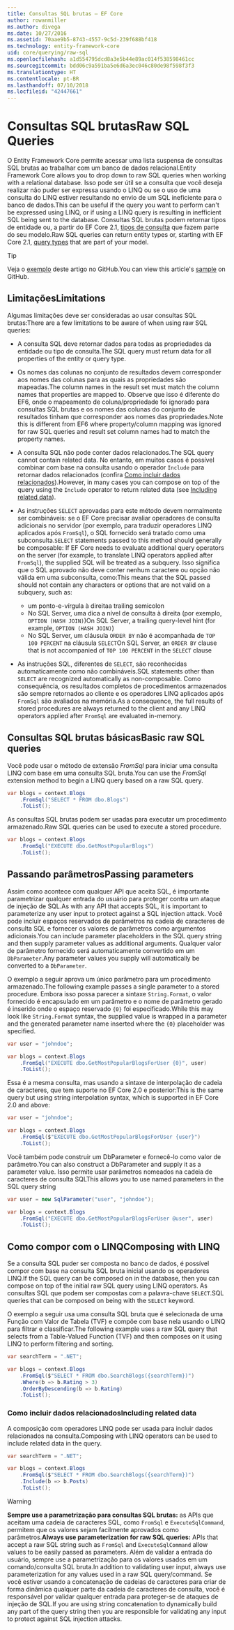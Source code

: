 ```yaml
---
title: Consultas SQL brutas – EF Core
author: rowanmiller
ms.author: divega
ms.date: 10/27/2016
ms.assetid: 70aae9b5-8743-4557-9c5d-239f688bf418
ms.technology: entity-framework-core
uid: core/querying/raw-sql
ms.openlocfilehash: a1d554795dcd8a3e5b44e89ac014f538598461cc
ms.sourcegitcommit: bdd06c9a591ba5e6d6a3ec046c80de98f598f3f3
ms.translationtype: HT
ms.contentlocale: pt-BR
ms.lasthandoff: 07/10/2018
ms.locfileid: "42447661"
---
```

# <a name="raw-sql-queries"></a><span data-ttu-id="d5be6-102">Consultas SQL brutas</span><span class="sxs-lookup"><span data-stu-id="d5be6-102">Raw SQL Queries</span></span>

<span data-ttu-id="d5be6-103">O Entity Framework Core permite acessar uma lista suspensa de consultas SQL brutas ao trabalhar com um banco de dados relacional.</span><span class="sxs-lookup"><span data-stu-id="d5be6-103">Entity Framework Core allows you to drop down to raw SQL queries when working with a relational database.</span></span> <span data-ttu-id="d5be6-104">Isso pode ser útil se a consulta que você deseja realizar não puder ser expressa usando o LINQ ou se o uso de uma consulta do LINQ estiver resultando no envio de um SQL ineficiente para o banco de dados.</span><span class="sxs-lookup"><span data-stu-id="d5be6-104">This can be useful if the query you want to perform can't be expressed using LINQ, or if using a LINQ query is resulting in inefficient SQL being sent to the database.</span></span> <span data-ttu-id="d5be6-105">Consultas SQL brutas podem retornar tipos de entidade ou, a partir do EF Core 2.1, [tipos de consulta](xref:core/modeling/query-types) que fazem parte do seu modelo.</span><span class="sxs-lookup"><span data-stu-id="d5be6-105">Raw SQL queries can return entity types or, starting with EF Core 2.1, [query types](xref:core/modeling/query-types) that are part of your model.</span></span>

> [!TIP]  
> <span data-ttu-id="d5be6-106">Veja o [exemplo](https://github.com/aspnet/EntityFramework.Docs/tree/master/samples/core/Querying) deste artigo no GitHub.</span><span class="sxs-lookup"><span data-stu-id="d5be6-106">You can view this article's [sample](https://github.com/aspnet/EntityFramework.Docs/tree/master/samples/core/Querying) on GitHub.</span></span>

## <a name="limitations"></a><span data-ttu-id="d5be6-107">Limitações</span><span class="sxs-lookup"><span data-stu-id="d5be6-107">Limitations</span></span>

<span data-ttu-id="d5be6-108">Algumas limitações deve ser consideradas ao usar consultas SQL brutas:</span><span class="sxs-lookup"><span data-stu-id="d5be6-108">There are a few limitations to be aware of when using raw SQL queries:</span></span>

* <span data-ttu-id="d5be6-109">A consulta SQL deve retornar dados para todas as propriedades da entidade ou tipo de consulta.</span><span class="sxs-lookup"><span data-stu-id="d5be6-109">The SQL query must return data for all properties of the entity or query type.</span></span>

* <span data-ttu-id="d5be6-110">Os nomes das colunas no conjunto de resultados devem corresponder aos nomes das colunas para as quais as propriedades são mapeadas.</span><span class="sxs-lookup"><span data-stu-id="d5be6-110">The column names in the result set must match the column names that properties are mapped to.</span></span> <span data-ttu-id="d5be6-111">Observe que isso é diferente do EF6, onde o mapeamento de coluna/propriedade foi ignorado para consultas SQL brutas e os nomes das colunas do conjunto de resultados tinham que corresponder aos nomes das propriedades.</span><span class="sxs-lookup"><span data-stu-id="d5be6-111">Note this is different from EF6 where property/column mapping was ignored for raw SQL queries and result set column names had to match the property names.</span></span>

* <span data-ttu-id="d5be6-112">A consulta SQL não pode conter dados relacionados.</span><span class="sxs-lookup"><span data-stu-id="d5be6-112">The SQL query cannot contain related data.</span></span> <span data-ttu-id="d5be6-113">No entanto, em muitos casos é possível combinar com base na consulta usando o operador `Include` para retornar dados relacionados (confira [Como incluir dados relacionados](#including-related-data)).</span><span class="sxs-lookup"><span data-stu-id="d5be6-113">However, in many cases you can compose on top of the query using the `Include` operator to return related data (see [Including related data](#including-related-data)).</span></span>

* <span data-ttu-id="d5be6-114">As instruções `SELECT` aprovadas para este método devem normalmente ser combináveis: se o EF Core precisar avaliar operadores de consulta adicionais no servidor (por exemplo, para traduzir operadores LINQ aplicados após `FromSql`), o SQL fornecido será tratado como uma subconsulta.</span><span class="sxs-lookup"><span data-stu-id="d5be6-114">`SELECT` statements passed to this method should generally be composable: If EF Core needs to evaluate additional query operators on the server (for example, to translate LINQ operators applied after `FromSql`), the supplied SQL will be treated as a subquery.</span></span> <span data-ttu-id="d5be6-115">Isso significa que o SQL aprovado não deve conter nenhum caractere ou opção não válida em uma subconsulta, como:</span><span class="sxs-lookup"><span data-stu-id="d5be6-115">This means that the SQL passed should not contain any characters or options that are not valid on a subquery, such as:</span></span>
  * <span data-ttu-id="d5be6-116">um ponto-e-vírgula à direita</span><span class="sxs-lookup"><span data-stu-id="d5be6-116">a trailing semicolon</span></span>
  * <span data-ttu-id="d5be6-117">No SQL Server, uma dica a nível de consulta à direita (por exemplo, `OPTION (HASH JOIN)`)</span><span class="sxs-lookup"><span data-stu-id="d5be6-117">On SQL Server, a trailing query-level hint (for example, `OPTION (HASH JOIN)`)</span></span>
  * <span data-ttu-id="d5be6-118">No SQL Server, um cláusula `ORDER BY` não é acompanhada de `TOP 100 PERCENT` na cláusula `SELECT`</span><span class="sxs-lookup"><span data-stu-id="d5be6-118">On SQL Server, an `ORDER BY` clause that is not accompanied of `TOP 100 PERCENT` in the `SELECT` clause</span></span>

* <span data-ttu-id="d5be6-119">As instruções SQL, diferentes de `SELECT`, são reconhecidas automaticamente como não combináveis.</span><span class="sxs-lookup"><span data-stu-id="d5be6-119">SQL statements other than `SELECT` are recognized automatically as non-composable.</span></span> <span data-ttu-id="d5be6-120">Como consequência, os resultados completos de procedimentos armazenados são sempre retornados ao cliente e os operadores LINQ aplicados após `FromSql` são avaliados na memória.</span><span class="sxs-lookup"><span data-stu-id="d5be6-120">As a consequence, the full results of stored procedures are always returned to the client and any LINQ operators applied after `FromSql` are evaluated in-memory.</span></span>

## <a name="basic-raw-sql-queries"></a><span data-ttu-id="d5be6-121">Consultas SQL brutas básicas</span><span class="sxs-lookup"><span data-stu-id="d5be6-121">Basic raw SQL queries</span></span>

<span data-ttu-id="d5be6-122">Você pode usar o método de extensão *FromSql* para iniciar uma consulta LINQ com base em uma consulta SQL bruta.</span><span class="sxs-lookup"><span data-stu-id="d5be6-122">You can use the *FromSql* extension method to begin a LINQ query based on a raw SQL query.</span></span>

<!-- [!code-csharp[Main](samples/core/Querying/Querying/RawSQL/Sample.cs)] -->
``` csharp
var blogs = context.Blogs
    .FromSql("SELECT * FROM dbo.Blogs")
    .ToList();
```

<span data-ttu-id="d5be6-123">As consultas SQL brutas podem ser usadas para executar um procedimento armazenado.</span><span class="sxs-lookup"><span data-stu-id="d5be6-123">Raw SQL queries can be used to execute a stored procedure.</span></span>

<!-- [!code-csharp[Main](samples/core/Querying/Querying/RawSQL/Sample.cs)] -->
``` csharp
var blogs = context.Blogs
    .FromSql("EXECUTE dbo.GetMostPopularBlogs")
    .ToList();
```

## <a name="passing-parameters"></a><span data-ttu-id="d5be6-124">Passando parâmetros</span><span class="sxs-lookup"><span data-stu-id="d5be6-124">Passing parameters</span></span>

<span data-ttu-id="d5be6-125">Assim como acontece com qualquer API que aceita SQL, é importante parametrizar qualquer entrada do usuário para proteger contra um ataque de injeção de SQL.</span><span class="sxs-lookup"><span data-stu-id="d5be6-125">As with any API that accepts SQL, it is important to parameterize any user input to protect against a SQL injection attack.</span></span> <span data-ttu-id="d5be6-126">Você pode incluir espaços reservados de parâmetros na cadeia de caracteres de consulta SQL e fornecer os valores de parâmetros como argumentos adicionais.</span><span class="sxs-lookup"><span data-stu-id="d5be6-126">You can include parameter placeholders in the SQL query string and then supply parameter values as additional arguments.</span></span> <span data-ttu-id="d5be6-127">Qualquer valor de parâmetro fornecido será automaticamente convertido em um `DbParameter`.</span><span class="sxs-lookup"><span data-stu-id="d5be6-127">Any parameter values you supply will automatically be converted to a `DbParameter`.</span></span>

<span data-ttu-id="d5be6-128">O exemplo a seguir aprova um único parâmetro para um procedimento armazenado.</span><span class="sxs-lookup"><span data-stu-id="d5be6-128">The following example passes a single parameter to a stored procedure.</span></span> <span data-ttu-id="d5be6-129">Embora isso possa parecer a sintaxe `String.Format`, o valor fornecido é encapsulado em um parâmetro e o nome de parâmetro gerado é inserido onde o espaço reservado `{0}` foi especificado.</span><span class="sxs-lookup"><span data-stu-id="d5be6-129">While this may look like `String.Format` syntax, the supplied value is wrapped in a parameter and the generated parameter name inserted where the `{0}` placeholder was specified.</span></span>

<!-- [!code-csharp[Main](samples/core/Querying/Querying/RawSQL/Sample.cs)] -->
``` csharp
var user = "johndoe";

var blogs = context.Blogs
    .FromSql("EXECUTE dbo.GetMostPopularBlogsForUser {0}", user)
    .ToList();
```

<span data-ttu-id="d5be6-130">Essa é a mesma consulta, mas usando a sintaxe de interpolação de cadeia de caracteres, que tem suporte no EF Core 2.0 e posterior:</span><span class="sxs-lookup"><span data-stu-id="d5be6-130">This is the same query but using string interpolation syntax, which is supported in EF Core 2.0 and above:</span></span>

<!-- [!code-csharp[Main](samples/core/Querying/Querying/RawSQL/Sample.cs)] -->
``` csharp
var user = "johndoe";

var blogs = context.Blogs
    .FromSql($"EXECUTE dbo.GetMostPopularBlogsForUser {user}")
    .ToList();
```

<span data-ttu-id="d5be6-131">Você também pode construir um DbParameter e fornecê-lo como valor de parâmetro.</span><span class="sxs-lookup"><span data-stu-id="d5be6-131">You can also construct a DbParameter and supply it as a parameter value.</span></span> <span data-ttu-id="d5be6-132">Isso permite usar parâmetros nomeados na cadeia de caracteres de consulta SQL</span><span class="sxs-lookup"><span data-stu-id="d5be6-132">This allows you to use named parameters in the SQL query string</span></span>

<!-- [!code-csharp[Main](samples/core/Querying/Querying/RawSQL/Sample.cs)] -->
``` csharp
var user = new SqlParameter("user", "johndoe");

var blogs = context.Blogs
    .FromSql("EXECUTE dbo.GetMostPopularBlogsForUser @user", user)
    .ToList();
```

## <a name="composing-with-linq"></a><span data-ttu-id="d5be6-133">Como compor com o LINQ</span><span class="sxs-lookup"><span data-stu-id="d5be6-133">Composing with LINQ</span></span>

<span data-ttu-id="d5be6-134">Se a consulta SQL puder ser composta no banco de dados, é possível compor com base na consulta SQL bruta inicial usando os operadores LINQ.</span><span class="sxs-lookup"><span data-stu-id="d5be6-134">If the SQL query can be composed on in the database, then you can compose on top of the initial raw SQL query using LINQ operators.</span></span> <span data-ttu-id="d5be6-135">As consultas SQL que podem ser compostas com a palavra-chave `SELECT`.</span><span class="sxs-lookup"><span data-stu-id="d5be6-135">SQL queries that can be composed on being with the `SELECT` keyword.</span></span>

<span data-ttu-id="d5be6-136">O exemplo a seguir usa uma consulta SQL bruta que é selecionada de uma Função com Valor de Tabela (TVF) e compõe com base nela usando o LINQ para filtrar e classificar.</span><span class="sxs-lookup"><span data-stu-id="d5be6-136">The following example uses a raw SQL query that selects from a Table-Valued Function (TVF) and then composes on it using LINQ to perform filtering and sorting.</span></span>

<!-- [!code-csharp[Main](samples/core/Querying/Querying/RawSQL/Sample.cs)] -->
``` csharp
var searchTerm = ".NET";

var blogs = context.Blogs
    .FromSql($"SELECT * FROM dbo.SearchBlogs({searchTerm})")
    .Where(b => b.Rating > 3)
    .OrderByDescending(b => b.Rating)
    .ToList();
```

### <a name="including-related-data"></a><span data-ttu-id="d5be6-137">Como incluir dados relacionados</span><span class="sxs-lookup"><span data-stu-id="d5be6-137">Including related data</span></span>

<span data-ttu-id="d5be6-138">A composição com operadores LINQ pode ser usada para incluir dados relacionados na consulta.</span><span class="sxs-lookup"><span data-stu-id="d5be6-138">Composing with LINQ operators can be used to include related data in the query.</span></span>

<!-- [!code-csharp[Main](samples/core/Querying/Querying/RawSQL/Sample.cs)] -->
``` csharp
var searchTerm = ".NET";

var blogs = context.Blogs
    .FromSql($"SELECT * FROM dbo.SearchBlogs({searchTerm})")
    .Include(b => b.Posts)
    .ToList();
```

> [!WARNING]  
> <span data-ttu-id="d5be6-139">**Sempre use a parametrização para consultas SQL brutas:** as APIs que aceitam uma cadeia de caracteres SQL, como `FromSql` e `ExecuteSqlCommand`, permitem que os valores sejam facilmente aprovados como parâmetros.</span><span class="sxs-lookup"><span data-stu-id="d5be6-139">**Always use parameterization for raw SQL queries:** APIs that accept a raw SQL string such as `FromSql` and `ExecuteSqlCommand` allow values to be easily passed as parameters.</span></span> <span data-ttu-id="d5be6-140">Além de validar a entrada do usuário, sempre use a parametrização para os valores usados em um comando/consulta SQL bruta.</span><span class="sxs-lookup"><span data-stu-id="d5be6-140">In addition to validating user input, always use parameterization for any values used in a raw SQL query/command.</span></span> <span data-ttu-id="d5be6-141">Se você estiver usando a concatenação de cadeias de caracteres para criar de forma dinâmica qualquer parte da cadeia de caracteres de consulta, você é responsável por validar qualquer entrada para proteger-se de ataques de injeção de SQL.</span><span class="sxs-lookup"><span data-stu-id="d5be6-141">If you are using string concatenation to dynamically build any part of the query string then you are responsible for validating any input to protect against SQL injection attacks.</span></span>
